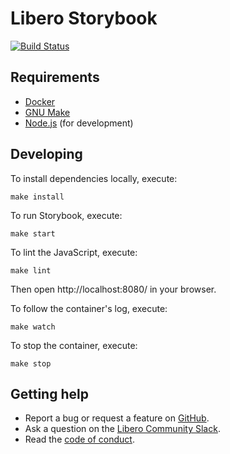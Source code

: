 Libero Storybook
================

[![Build Status](https://travis-ci.com/libero/storybook.svg?branch=master)](https://travis-ci.com/libero/storybook)

Requirements
------------

- [Docker](https://www.docker.com/)
- [GNU Make](https://www.gnu.org/software/make/)
- [Node.js](https://nodejs.org/) (for development)

Developing
----------

To install dependencies locally, execute:

```shell
make install
```

To run Storybook, execute:

```shell
make start
```

To lint the JavaScript, execute:
```shell
make lint
```

Then open http://localhost:8080/ in your browser.

To follow the container's log, execute:

```shell
make watch
```

To stop the container, execute:

```shell
make stop
```

Getting help
------------

- Report a bug or request a feature on [GitHub](https://github.com/libero/publisher/issues/new/choose).
- Ask a question on the [Libero Community Slack](https://libero.pub/join-slack).
- Read the [code of conduct](https://libero.pub/code-of-conduct).
